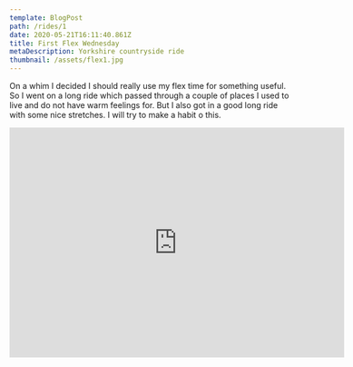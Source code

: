 ```yaml
---
template: BlogPost
path: /rides/1
date: 2020-05-21T16:11:40.861Z
title: First Flex Wednesday
metaDescription: Yorkshire countryside ride
thumbnail: /assets/flex1.jpg
---
```

On a whim I decided I should really use my flex time for something useful.  So I went on a long ride which passed through a couple of places I used to live and do not have warm feelings for. But I also got in a good long ride with some nice stretches.  I will try to make a habit o this.

<iframe height='405' width='590' frameborder='0' allowtransparency='true' scrolling='no' src='https://www.strava.com/activities/3482087271/embed/98eb13a5b332ba6a8814307bf7dfe8a5ba4420cb'></iframe>

